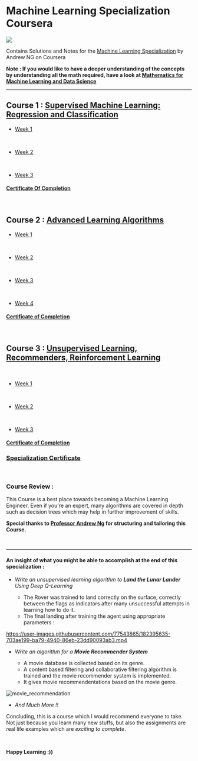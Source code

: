 # Machine Learning Specialization Coursera


![](/resources/title-head.png)

Contains Solutions and Notes for the [Machine Learning Specialization](https://www.coursera.org/specializations/machine-learning-introduction/?utm_medium=coursera&utm_source=home-page&utm_campaign=mlslaunch2022IN) by Andrew NG on Coursera 

**Note : If you would like to have a deeper understanding of the concepts by understanding all the math required, have a look at [Mathematics for Machine Learning and Data Science](https://github.com/greyhatguy007/Mathematics-for-Machine-Learning-and-Data-Science-Specialization-Coursera)**

<hr/>

## Course 1 : [Supervised Machine Learning: Regression and Classification ](https://www.coursera.org/learn/machine-learning?specialization=machine-learning-introduction)

- [Week 1](https://github.com/ansariparvej/Machine-Learning-Specialization-Coursera/tree/main/C1%20-%20Supervised%20Machine%20Learning%20-%20Regression%20and%20Classification/week1)
    
<br/>

- [Week 2](https://github.com/ansariparvej/Machine-Learning-Specialization-Coursera/tree/main/C1%20-%20Supervised%20Machine%20Learning%20-%20Regression%20and%20Classification/week2) 
  
<br/>

- [Week 3](https://github.com/ansariparvej/Machine-Learning-Specialization-Coursera/tree/main/C1%20-%20Supervised%20Machine%20Learning%20-%20Regression%20and%20Classification/week3)

    
#### [Certificate Of Completion](https://www.coursera.org/account/accomplishments/verify/5JHGE54R66HQ)

<br/>

## Course 2 : [Advanced Learning Algorithms](https://www.coursera.org/learn/advanced-learning-algorithms?specialization=machine-learning-introduction)

- [Week 1](https://github.com/ansariparvej/Machine-Learning-Specialization-Coursera/tree/main/C2%20-%20Advanced%20Learning%20Algorithms/week1)
    

  <br/>

- [Week 2](https://github.com/ansariparvej/Machine-Learning-Specialization-Coursera/tree/main/C2%20-%20Advanced%20Learning%20Algorithms/week2)
    
<br/>

- [Week 3](https://github.com/ansariparvej/Machine-Learning-Specialization-Coursera/tree/main/C2%20-%20Advanced%20Learning%20Algorithms/week3)
    
<br/>


- [Week 4](https://github.com/ansariparvej/Machine-Learning-Specialization-Coursera/tree/main/C2%20-%20Advanced%20Learning%20Algorithms/week4)

#### [Certificate of Completion](https://www.coursera.org/account/accomplishments/verify/CNCKB2L9M5KQ)        

<br/>

## Course 3 : [Unsupervised Learning, Recommenders, Reinforcement Learning](https://www.coursera.org/learn/unsupervised-learning-recommenders-reinforcement-learning?specialization=machine-learning-introduction)

<br/>

- [Week 1](https://github.com/ansariparvej/Machine-Learning-Specialization-Coursera/tree/main/C3%20-%20Unsupervised%20Learning%2C%20Recommenders%2C%20Reinforcement%20Learning/week1)

<br/>

- [Week 2](https://github.com/ansariparvej/Machine-Learning-Specialization-Coursera/tree/main/C3%20-%20Unsupervised%20Learning%2C%20Recommenders%2C%20Reinforcement%20Learning/week2)

<br/>

- [Week 3](https://github.com/ansariparvej/Machine-Learning-Specialization-Coursera/tree/main/C3%20-%20Unsupervised%20Learning%2C%20Recommenders%2C%20Reinforcement%20Learning/week3)
    
#### [Certificate of Completion](https://www.coursera.org/account/accomplishments/verify/MGTY7TNESDQF)


### [Specialization Certificate](https://www.coursera.org/account/accomplishments/specialization/ALRBST3F52B7)

<br/>


### Course Review :

This Course is a best place towards becoming a Machine Learning Engineer. Even if you're an expert, many algorithms are covered in depth such as decision trees which may help in further improvement of skills.

**Special thanks to [Professor Andrew Ng](https://www.andrewng.org/) for structuring and tailoring this Course.**

<br/>

<hr/>

#### An insight of what you might be able to accomplish at the end of this specialization :

* <i>Write an unsupervised learning algorithm to **Land the Lunar Lander** Using Deep Q-Learning</i>

    - The Rover was trained to land correctly on the surface, correctly between the flags as indicators after many unsuccessful attempts in learning how to do it.
    - The final landing after training the agent using appropriate parameters : 

https://user-images.githubusercontent.com/77543865/182395635-703ae199-ba79-4940-86eb-23dd90093ab3.mp4

* <i>Write an algorithm for a **Movie Recommender System**</i>
    
    - A movie database is collected based on its genre.
    - A content based filtering and collaborative filtering algorithm is trained and the movie recommender system is implemented.
    - It gives movie recommendentations based on the movie genre.

![movie_recommendation](https://user-images.githubusercontent.com/77543865/182398093-c7387754-34a9-4044-b842-0085060c3525.png)

* <i> And Much More !! </i>


Concluding, this is a course which I would recommend everyone to take. Not just because you learn many new stuffs, but also the assignments are real life examples which are *exciting to complete*. 

<br/>

**Happy Learning :))**


 
 
